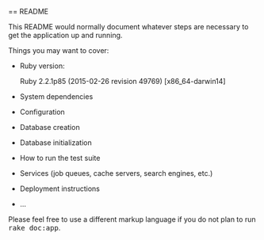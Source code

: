 == README

This README would normally document whatever steps are necessary to get the
application up and running.

Things you may want to cover:

* Ruby version:

   Ruby 2.2.1p85 (2015-02-26 revision 49769) [x86_64-darwin14]

* System dependencies

* Configuration

* Database creation

* Database initialization

* How to run the test suite

* Services (job queues, cache servers, search engines, etc.)

* Deployment instructions

* ...


Please feel free to use a different markup language if you do not plan to run
<tt>rake doc:app</tt>.
